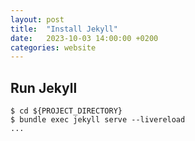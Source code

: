 ```yaml
---
layout: post
title:  "Install Jekyll"
date:   2023-10-03 14:00:00 +0200
categories: website
---
```


## Run Jekyll

```shell
$ cd ${PROJECT_DIRECTORY}
$ bundle exec jekyll serve --livereload
...
```
